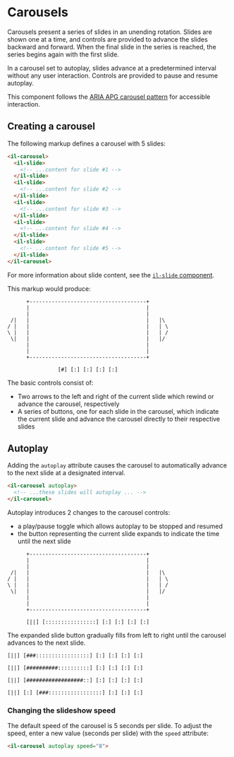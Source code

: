 # Carousels

Carousels present a series of slides in an unending rotation. Slides are shown one at a time, and controls are provided to advance the slides backward and forward. When the final slide in the series is reached, the series begins again with the first slide.

In a carousel set to autoplay, slides advance at a predetermined interval without any user interaction. Controls are provided to pause and resume autoplay.

This component follows the [ARIA APG carousel pattern](https://www.w3.org/WAI/ARIA/apg/patterns/carousel/) for accessible interaction.

## Creating a carousel

The following markup defines a carousel with 5 slides:

```html
<il-carousel>
  <il-slide>
    <!-- ...content for slide #1 -->
  </il-slide>
  <il-slide>
    <!-- ...content for slide #2 -->
  </il-slide>
  <il-slide>
    <!-- ...content for slide #3 -->
  </il-slide>
  <il-slide>
    <!-- ...content for slide #4 -->
  </il-slide>
  <il-slide>
    <!-- ...content for slide #5 -->
  </il-slide>
</il-carousel>
```

For more information about slide content, see the [`il-slide` component](../il-slide/README.md).

This markup would produce:

```
      +-------------------------------------+
      |                                     |
      |                                     |
 /|   |                                     |   |\
/ |   |                                     |   | \
\ |   |                                     |   | /
 \|   |                                     |   |/
      |                                     |
      |                                     |
      +-------------------------------------+

                [#] [:] [:] [:] [:]

```

The basic controls consist of:

* Two arrows to the left and right of the current slide which rewind or advance the carousel, respectively
* A series of buttons, one for each slide in the carousel, which indicate the current slide and advance the carousel directly to their respective slides

## Autoplay

Adding the `autoplay` attribute causes the carousel to automatically advance to the next slide at a designated interval.

```html
<il-carousel autoplay>
  <!-- ...these slides will autoplay ... -->
</il-carousel>
```

Autoplay introduces 2 changes to the carousel controls:

* a play/pause toggle which allows autoplay to be stopped and resumed
* the button representing the current slide expands to indicate the time until the next slide 


```
      +-------------------------------------+
      |                                     |
      |                                     |
 /|   |                                     |   |\
/ |   |                                     |   | \
\ |   |                                     |   | /
 \|   |                                     |   |/
      |                                     |
      |                                     |
      +-------------------------------------+

      [||] [::::::::::::::::] [:] [:] [:] [:]
```

The expanded slide button gradually fills from left to right until the carousel advances to the next slide.

```
[||] [###:::::::::::::::::] [:] [:] [:] [:]
```
```
[||] [##########::::::::::] [:] [:] [:] [:]
```
```
[||] [##################::] [:] [:] [:] [:]
```
```
[||] [:] [###:::::::::::::::::] [:] [:] [:]
```

### Changing the slideshow speed

The default speed of the carousel is 5 seconds per slide. To adjust the speed, enter a new value (seconds per slide) with the `speed` attribute:

```html
<il-carousel autoplay speed="8">
```

